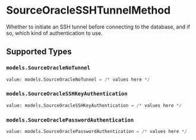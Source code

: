 # SourceOracleSSHTunnelMethod

Whether to initiate an SSH tunnel before connecting to the database, and if so, which kind of authentication to use.


## Supported Types

### `models.SourceOracleNoTunnel`

```python
value: models.SourceOracleNoTunnel = /* values here */
```

### `models.SourceOracleSSHKeyAuthentication`

```python
value: models.SourceOracleSSHKeyAuthentication = /* values here */
```

### `models.SourceOraclePasswordAuthentication`

```python
value: models.SourceOraclePasswordAuthentication = /* values here */
```

